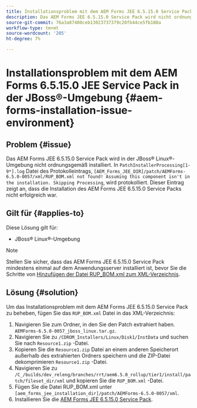 ```yaml
---
title: Installationsproblem mit dem AEM Forms JEE 6.5.15.0 Service Pack in der JBoss® Linux®-Umgebung
description: Das AEM Forms JEE 6.5.15.0 Service Pack wird nicht ordnungsgemäß in der JBoss® Linux®-Umgebung installiert. Patchänderungen werden nicht auf den Anwendungsserver angewendet. Fügen Sie die Datei "RUP_BOM.xml"zum XML-Verzeichnis hinzu.
source-git-commit: 76a3a87408ceb13023737379c20fb44ce5fb180a
workflow-type: tm+mt
source-wordcount: '205'
ht-degree: 7%

---
```



# Installationsproblem mit dem AEM Forms 6.5.15.0 JEE Service Pack in der JBoss®-Umgebung {#aem-forms-installation-issue-environment}

## Problem {#issue}

Das AEM Forms JEE 6.5.15.0 Service Pack wird in der JBoss® Linux®-Umgebung nicht ordnungsgemäß installiert. In `PatchInstallerProcessing[1-9*].log` Datei des Protokolleintrags, `[AEM_Forms_JEE_DIR]/patch/AEMForms-6.5.0-0057/xml/RUP_BOM.xml not found! Assuming this component isn't in the installation. Skipping Processing`, wird protokolliert. Dieser Eintrag zeigt an, dass die Installation des AEM Forms JEE 6.5.15.0 Service Packs nicht erfolgreich war.

## Gilt für {#applies-to}

Diese Lösung gilt für:
* JBoss® Linux®-Umgebung

>[!NOTE]
>
> Stellen Sie sicher, dass das AEM Forms JEE 6.5.15.0 Service Pack mindestens einmal auf dem Anwendungsserver installiert ist, bevor Sie die Schritte von [Hinzufügen der Datei RUP_BOM.xml zum XML-Verzeichnis](#solution-solution).

## Lösung {#solution}

Um das Installationsproblem mit dem AEM Forms JEE 6.5.15.0 Service Pack zu beheben, fügen Sie das `RUP_BOM.xml` Datei in das XML-Verzeichnis:
1. Navigieren Sie zum Ordner, in den Sie den Patch extrahiert haben. `AEMForms-6.5.0-0057_jboss_linux.tar.gz`.
1. Navigieren Sie zu `/CDROM_Installers/Linux/Disk1/InstData` und suchen Sie nach `Resource1.zip` -Datei.
1. Kopieren Sie die `Resource1.zip` Datei an einem anderen Speicherort außerhalb des extrahierten Ordners speichern und die ZIP-Datei dekomprimieren `Resource1.zip` -Datei.
1. Navigieren Sie zu `/C_/builds/dev_releng/branches/rrt/aem6.5.0_rollup/tier1/install/patch/fileset_dir/xml` und kopieren Sie die `RUP_BOM.xml` -Datei.
1. Fügen Sie die Datei RUP_BOM.xml unter `[aem_forms_jee_installation_dir]/patch/AEMForms-6.5.0-0057/xml`.
1. Installieren Sie die [AEM Forms JEE 6.5.15.0 Service Pack](https://experienceleague.adobe.com/docs/experience-manager-release-information/aem-release-updates/forms-updates/aem-forms-releases.html?lang=de).